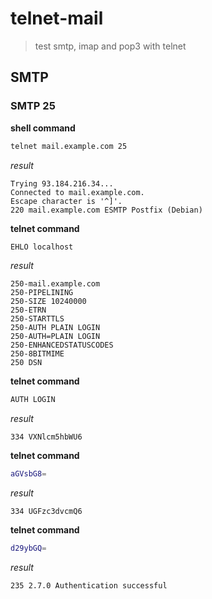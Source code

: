 # telnet-mail

> test smtp, imap and pop3 with telnet

## SMTP

### SMTP 25

**shell command**
```sh
telnet mail.example.com 25
```

_result_
```
Trying 93.184.216.34...
Connected to mail.example.com.
Escape character is '^]'.
220 mail.example.com ESMTP Postfix (Debian)
```

**telnet command**
```sh
EHLO localhost
```

_result_
```
250-mail.example.com
250-PIPELINING
250-SIZE 10240000
250-ETRN
250-STARTTLS
250-AUTH PLAIN LOGIN
250-AUTH=PLAIN LOGIN
250-ENHANCEDSTATUSCODES
250-8BITMIME
250 DSN
```

**telnet command**

```sh
AUTH LOGIN
```

_result_
```
334 VXNlcm5hbWU6
```

**telnet command**
```sh
aGVsbG8=
```

_result_
```
334 UGFzc3dvcmQ6
```

**telnet command**
```sh
d29ybGQ=
```

_result_
```
235 2.7.0 Authentication successful
```
